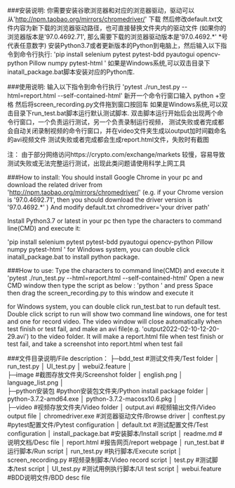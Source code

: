 ###安装说明: 
你需要安装谷歌浏览器和对应的浏览器驱动，驱动可以从'http://npm.taobao.org/mirrors/chromedriver/'  下载
然后修改default.txt文件内容为新下载的浏览器驱动路径，也可直接替换文件夹内的驱动文件
(如果你的浏览器版本是'97.0.4692.71', 那么需要下载的浏览器驱动版本是'97.0.4692.*' *号代表任意数字)
安装Python3.7或者更新版本的Python到电脑上，然后输入以下指令到命令行执行:
'pip install selenium pytest pytest-bdd pyautogui opencv-python Pillow numpy pytest-html '
如果是Windows系统,可以双击目录下inatall_package.bat脚本安装对应的Python库.

###使用说明:
输入以下指令到命令行执行
'pytest ./run_test.py --html=report.html --self-contained-html'
新开一个命令行窗口输入 python +空格 
然后将screen_recording.py文件拖到窗口按回车
如果是Windows系统,可以双击目录下run_test.bat脚本运行默认测试脚本.
双击脚本运行开始后会出现两个命令行窗口，一个负责运行测试，另一个负责录制运行视频，
测试失败或者完成都会自动关闭录制视频的命令行窗口，并在video文件夹生成以output加时间戳命名的avi视频文件
测试失败或者完成都会生成report.html文件，失败时有截图

注：
由于部分网络访问https://crypto.com/exchange/markets  较慢，容易导致测试失败或无法完整运行测试，出现此类问题请使用科学上网工具




###How to install: 
You should install Google Chrome in your pc and download the related driver from 'http://npm.taobao.org/mirrors/chromedriver/' (e.g. if your Chrome version is '97.0.4692.71', then you should download the driver version is '97.0.4692.*' )
And modify default.txt 
chromedriver='your driver path'


Install Python3.7 or latest in your pc then type the characters to command line(CMD) and execute it:

'pip install selenium pytest pytest-bdd pyautogui opencv-python Pillow numpy pytest-html '
for Windows system, you can double click inatall_package.bat to install python package.

###How to use:
Type the characters to command line(CMD) and execute it
'pytest ./run_test.py --html=report.html --self-contained-html'
Open a new CMD window then type the script as below :
'python ' and press Space  
then drag the screen_recording.py to this window and execute it

for Windows system, you can double click run_test.bat to run default test.
Double click script to run will show two command line windows, one for test and one for record video.
The video window will close automatically when test finish or test fail, and make an avi file(e.g. 'output2022-02-10-12-20-29.avi') to the video folder.
It will make a report.html file when test finish or test fail, and take a screenshot into report.html when test fail


###文件目录说明/File description：
├─bdd_test                     #测试文件夹/Test folder
│      run_test.py
│      UI_test.py
│      webui2.feature
│      
├─image                        #截图存放文件夹/Screenshot folder
│      english.png
│      language_list.png
│      
├─python安装包             #python安装包文件夹/Python install package folder
│      python-3.7.2-amd64.exe
│      python-3.7.2-macosx10.6.pkg
│      
├─video                          #视频存放文件夹/Video folder
│      output.avi               #视频输出文件/Video output file
│  chromedriver.exe        #浏览器驱动文件/Browse driver
│  conftest.py                 #pytest配置文件/Pytest configuration
│  default.txt                  #测试配置文件/Test configuration
│  install_package.bat     #安装脚本/Install script
│  readme.md                #说明文档/Desc file
│  report.html                #报告网页/report webpage
│  run_test.bat               #运行脚本/Run script
│  run_test.py                #执行脚本/Execute script
│  screen_recording.py  #视频录制脚本/Video record script
│  test.py                      #测试脚本/test script
│  UI_test.py                 #测试用例执行脚本/UI test script
│  webui.feature           #BDD说明文件/BDD desc file

